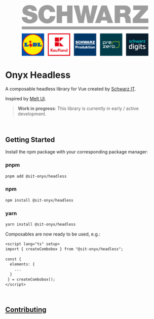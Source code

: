 <p>
  <a href="https://gruppe.schwarz">
  <div align="center">
    <img src="../../.github/schwarz-group.svg" width="400px" />
    </div>
  </a>
</p>

# Onyx Headless

A composable headless library for Vue created by [Schwarz IT](https://it.schwarz).

Inspired by [Melt UI](https://melt-ui.com/).

> **Work in progress**: This library is currently in early / active development.

<br />

## Getting Started

Install the npm package with your corresponding package manager:

### pnpm

```sh
pnpm add @sit-onyx/headless
```

### npm

```sh
npm install @sit-onyx/headless
```

### yarn

```sh
yarn install @sit-onyx/headless
```

Composables are now ready to be used, e.g.:

```vue
<script lang="ts" setup>
import { createCombobox } from "@sit-onyx/headless";

const {
  elements: {
    ...
  }
 } = createCombobox();
</script>
```

<br />

## [Contributing](../../CONTRIBUTING.md)
